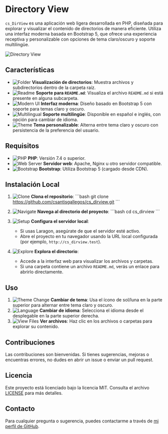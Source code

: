 
# Directory View

`cs_DirView` es una aplicación web ligera desarrollada en PHP, diseñada para explorar y visualizar el contenido de directorios de manera eficiente. Utiliza una interfaz moderna basada en Bootstrap 5, que ofrece una experiencia receptiva y personalizable con opciones de tema claro/oscuro y soporte multilingüe.

![Directory View](https://img.icons8.com/ios-filled/50/000000/folder-invoices.png)

## Características

- ![Folder](https://img.icons8.com/ios-filled/16/000000/folder-invoices.png) **Visualización de directorios**: Muestra archivos y subdirectorios dentro de la carpeta raíz.
- ![Readme](https://img.icons8.com/ios-filled/16/000000/read.png) **Soporte para `README.md`**: Visualiza el archivo `README.md` si está presente en alguna subcarpeta.
- ![Modern UI](https://img.icons8.com/ios-filled/16/000000/design.png) **Interfaz moderna**: Diseño basado en Bootstrap 5 con soporte para temas claro y oscuro.
- ![Multilingual](https://img.icons8.com/ios-filled/16/000000/language.png) **Soporte multilingüe**: Disponible en español e inglés, con opción para cambiar de idioma.
- ![Theme](https://img.icons8.com/ios-filled/16/000000/sun.png) **Tema personalizable**: Alterna entre tema claro y oscuro con persistencia de la preferencia del usuario.

## Requisitos

- ![PHP](https://img.icons8.com/ios-filled/16/000000/php.png) **PHP**: Versión 7.4 o superior.
- ![Web Server](https://img.icons8.com/ios-filled/16/000000/server.png) **Servidor web**: Apache, Nginx u otro servidor compatible.
- ![Bootstrap](https://img.icons8.com/ios-filled/16/000000/bootstrap.png) **Bootstrap**: Utiliza Bootstrap 5 (cargado desde CDN).

## Instalación Local

1. ![Clone](https://img.icons8.com/ios-filled/16/000000/clone.png) **Clona el repositorio**:
    \`\`\`bash
    git clone https://github.com/csantisgallegos/cs_dirview.git
    \`\`\`

2. ![Navigate](https://img.icons8.com/ios-filled/16/000000/opened-folder.png) **Navega al directorio del proyecto**:
    \`\`\`bash
    cd cs_dirview
    \`\`\`

3. ![Setup](https://img.icons8.com/ios-filled/16/000000/settings.png) **Configura el servidor local**:
    - Si usas Laragon, asegúrate de que el servidor esté activo.
    - Abre el proyecto en tu navegador usando la URL local configurada (por ejemplo, `http://cs_dirview.test`).

4. ![Explore](https://img.icons8.com/ios-filled/16/000000/search.png) **Explora el directorio**:
    - Accede a la interfaz web para visualizar los archivos y carpetas.
    - Si una carpeta contiene un archivo `README.md`, verás un enlace para abrirlo directamente.

## Uso

1. ![Theme Change](https://img.icons8.com/ios-filled/16/000000/sun.png) **Cambiar de tema**: Usa el ícono de sol/luna en la parte superior para alternar entre tema claro y oscuro.
2. ![Language](https://img.icons8.com/ios-filled/16/000000/language.png) **Cambiar de idioma**: Selecciona el idioma desde el desplegable en la parte superior derecha.
3. ![View Files](https://img.icons8.com/ios-filled/16/000000/file.png) **Ver archivos**: Haz clic en los archivos o carpetas para explorar su contenido.

## Contribuciones

Las contribuciones son bienvenidas. Si tienes sugerencias, mejoras o encuentras errores, no dudes en abrir un issue o enviar un pull request.

## Licencia

Este proyecto está licenciado bajo la licencia MIT. Consulta el archivo [LICENSE](LICENSE) para más detalles.

## Contacto

Para cualquier pregunta o sugerencia, puedes contactarme a través de [mi perfil de GitHub](https://github.com/csantisgallegos).
